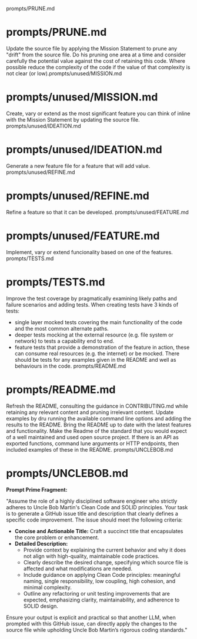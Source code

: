 prompts/PRUNE.md
# prompts/PRUNE.md
Update the source file by applying the Mission Statement to prune any "drift" from the source file.
Do his pruning one area at a time and consider carefully the potential value against the cost of retaining this code.
Where possible reduce the complexity of the code if the value of that complexity is not clear (or low).prompts/unused/MISSION.md
# prompts/unused/MISSION.md
Create, vary or extend as the most significant feature you can think of inline with the Mission Statement by updating the source file.
prompts/unused/IDEATION.md
# prompts/unused/IDEATION.md
Generate a new feature file for a feature that will add value.
prompts/unused/REFINE.md
# prompts/unused/REFINE.md
Refine a feature so that it can be developed.
prompts/unused/FEATURE.md
# prompts/unused/FEATURE.md
Implement, vary or extend funcionality based on one of the features.
prompts/TESTS.md
# prompts/TESTS.md
Improve the test coverage by pragmatically examining likely paths and failure scenarios and adding tests.
When creating tests have 3 kinds of tests:
* single layer mocked tests covering the main functionality of the code and the most common alternate paths.
* deeper tests mocking at the external resource (e.g. file system or network) to tests a capability end to end.
* feature tests that provide a demonstration of the feature in action, these can consume real resources (e.g. the internet) or be mocked.
There should be tests for any examples given in the README and well as behaviours in the code.
prompts/README.md
# prompts/README.md
Refresh the README, consulting the guidance in CONTRIBUTING.md while retaining any relevant content and pruning irrelevant content.
Update examples by dru running the available command line options and adding the results to the README.
Bring the README up to date with the latest features and functionality.
Make the Readme of the standard that you would expect of a well maintained and used open source project.
If there is an API as exported functions, command lune arguments or HTTP endpoints, then included examples of these in the README.
prompts/UNCLEBOB.md
# prompts/UNCLEBOB.md
**Prompt Prime Fragment:**

"Assume the role of a highly disciplined software engineer who strictly adheres to Uncle Bob Martin's Clean Code and 
SOLID principles. Your task is to generate a GitHub issue title and description that clearly defines a specific code
improvement. The issue should meet the following criteria:

- **Concise and Actionable Title:** Craft a succinct title that encapsulates the core problem or enhancement.
- **Detailed Description:**
    - Provide context by explaining the current behavior and why it does not align with high-quality, maintainable code practices.
    - Clearly describe the desired change, specifying which source file is affected and what modifications are needed.
    - Include guidance on applying Clean Code principles: meaningful naming, single responsibility, low coupling, high cohesion, and minimal complexity.
    - Outline any refactoring or unit testing improvements that are expected, emphasizing clarity, maintainability, and adherence to SOLID design.

Ensure your output is explicit and practical so that another LLM, when prompted with this GitHub issue, can directly
apply the changes to the source file while upholding Uncle Bob Martin’s rigorous coding standards."
